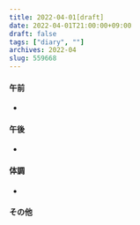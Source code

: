 ```yaml
---
title: 2022-04-01[draft]
date: 2022-04-01T21:00:00+09:00
draft: false
tags: ["diary", ""]
archives: 2022-04
slug: 559668
---
```

#### 午前
- 
#### 午後
- 
#### 体調
- 
#### その他